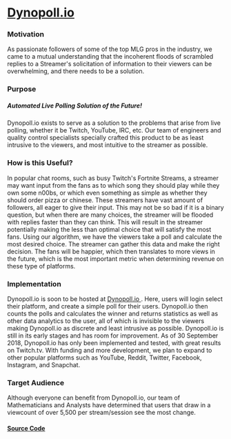 # [Dynopoll.io](dynopoll.io)

### Motivation

As passionate followers of some of the top MLG pros in the industry, we came to a mutual understanding that the incoherent floods of scrambled replies to a Streamer's solicitation of information to their viewers can be overwhelming, and there needs to be a solution.



### Purpose

##### Automated Live Polling Solution of the Future!

Dynopoll.io exists to serve as a solution to the problems that arise from live polling, whether it be Twitch, YouTube, IRC, etc. Our team of engineers and quality control specialists specially crafted this product to be as least intrusive to the viewers, and most intuitive to the streamer as possible.

### How is this Useful?

In popular chat rooms, such as busy Twitch's Fortnite Streams, a streamer may want input from the fans as to which song they should play while they own some n00bs, or which even something as simple as whether they should order pizza or chinese. These streamers have vast amount of followers, all eager to give their input. This may not be so bad if it is a binary question, but when there are many choices, the streamer will be flooded with replies faster than they can think. This will result in the streamer potentially making the less than optimal choice that will satisfy the most fans. Using our algorithm, we have the viewers take a poll and calculate the most desired choice. The streamer can gather this data and make the right decision. The fans will be happier, which then translates to more views in the future, which is the most important metric when determining revenue on these type of platforms.


### Implementation

Dynopoll.io is soon to be hosted at [Dynopoll.io ](Dynopoll.io ). Here, users will login select their platform, and create a simple poll for their users. Dynopoll.io then counts the polls and calculates the winner and returns statistics as well as other data analytics to the user, all of which is invisible to the viewers making Dynopoll.io as discrete and least intrusive as possible. Dynopoll.io is still in its early stages and has room for improvement. As of 30 September 2018, Dynopoll.io has only been implemented and tested, with great results on Twitch.tv. With funding and more development, we plan to expand to other popular platforms such as YouTube, Reddit, Twitter, Facebook, Instagram, and Snapchat.

### Target Audience

Although everyone can benefit from Dynopoll.io, our team of Mathematicians and Analysts have determined that users that draw in a viewcount of over 5,500 per stream/session see the most change.

#### [Source Code](https://github.com/Pratere/Chat-poller/)
